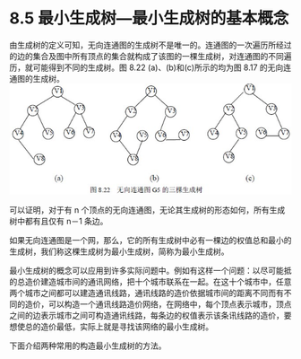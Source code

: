 # 8.5 最小生成树—最小生成树的基本概念

由生成树的定义可知，无向连通图的生成树不是唯一的。连通图的一次遍历所经过的边的集合及图中所有顶点的集合就构成了该图的一棵生成树，对连通图的不同遍历，就可能得到不同的生成树。图 8.22 (a)、(b)和(c)所示的均为图 8.17 的无向连通图的生成树。![](img/9c3246cfe7fcf3700d5dc2afe0dc49e7.jpg)

可以证明，对于有 n 个顶点的无向连通图，无论其生成树的形态如何，所有生成树中都有且仅有 n－1 条边。

如果无向连通图是一个网，那么，它的所有生成树中必有一棵边的权值总和最小的生成树，我们称这棵生成树为最小生成树，简称为最小生成树。

最小生成树的概念可以应用到许多实际问题中。例如有这样一个问题：以尽可能抵的总造价建造城市间的通讯网络，把十个城市联系在一起。在这十个城市中，任意两个城市之间都可以建造通讯线路，通讯线路的造价依据城市间的距离不同而有不同的造价，可以构造一个通讯线路造价网络，在网络中，每个顶点表示城市，顶点之间的边表示城市之间可构造通讯线路，每条边的权值表示该条讯线路的造价，要想使总的造价最低，实际上就是寻找该网络的最小生成树。

下面介绍两种常用的构造最小生成树的方法。